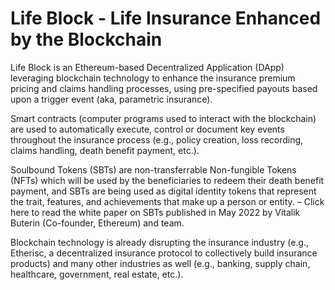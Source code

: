 # Life Block - Life Insurance Enhanced by the Blockchain

Life Block is an Ethereum-based Decentralized Application (DApp) leveraging blockchain technology to enhance the insurance premium pricing and claims handling processes, using pre-specified payouts based upon a trigger event (aka, parametric insurance).

Smart contracts (computer programs used to interact with the blockchain) are used to automatically execute, control or document key events throughout the insurance process (e.g., policy creation, loss recording, claims handling, death benefit payment, etc.).

Soulbound Tokens (SBTs) are non-transferrable Non-fungible Tokens (NFTs) which will be used by the beneficiaries to redeem their death benefit payment, and SBTs are being used as digital identity tokens that represent the trait, features, and achievements that make up a person or entity. – Click here to read the white paper on SBTs published in May 2022 by Vitalik Buterin (Co-founder, Ethereum) and team.

Blockchain technology is already disrupting the insurance industry (e.g., Etherisc, a decentralized insurance protocol to collectively build insurance products) and many other industries as well (e.g., banking, supply chain, healthcare, government, real estate, etc.).
